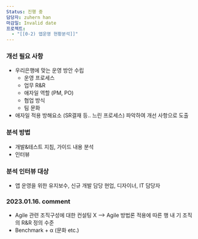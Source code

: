 ```yaml
---
Status: 진행 중
담당자: zuhern han
마감일: Invalid date
프로젝트:
  - "[[0-2) 앱운영 현황분석]]"
---
```

### 개선 필요 사항

- 우리은행에 맞는 운영 방안 수립
    - 운영 프로세스
    - 업무 R&R
    - 애자일 역할 (PM, PO)
    - 협업 방식
    - 팀 문화
- 애자일 적용 방해요소 (SR결재 등.. 느린 프로세스) 파악하여 개선 사항으로 도출

### 분석 방법

- 개발&테스트 지침, 가이드 내용 분석
- 인터뷰

### 분석 인터뷰 대상

- 앱 운영을 위한 유지보수, 신규 개발 담당 현업, 디자이너, IT 담당자

  

### 2023.01.16. comment

- Agile 관련 조직구성에 대한 컨설팅 X —> Agile 방법론 적용에 따른 행 내 기 조직의 R&R 정의 수준
- Benchmark + α (문화 etc.)